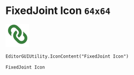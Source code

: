# FixedJoint Icon `64x64`
<img src="/img/FixedJoint%20Icon.png" width=64 height=64>

``` CSharp
EditorGUIUtility.IconContent("FixedJoint Icon")
```
```
FixedJoint Icon
```
